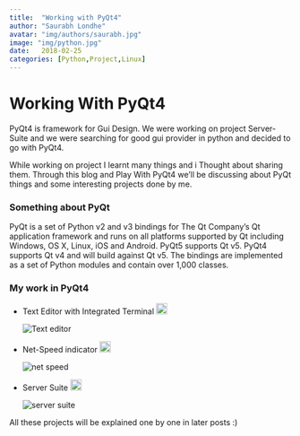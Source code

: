 ```yaml
---
title:  "Working with PyQt4"
author: "Saurabh Londhe"
avatar: "img/authors/saurabh.jpg"
image: "img/python.jpg"
date:   2018-02-25
categories: [Python,Project,Linux]
---
```

# Working With PyQt4
PyQt4 is framework for Gui Design. We were working on project Server-Suite  and we were searching for good gui provider in python and decided to go with PyQt4.

While working on project I learnt many things and i Thought about sharing them. Through this blog and Play With PyQt4 we’ll be discussing about PyQt things and some interesting projects done by me.

### Something about PyQt
PyQt is a set of Python v2 and v3 bindings for The Qt Company’s Qt application framework and runs on all platforms supported by Qt including Windows, OS X, Linux, iOS and Android. PyQt5 supports Qt v5. PyQt4 supports Qt v4 and will build against Qt v5. The bindings are implemented as a set of Python modules and contain over 1,000 classes.

### My work in PyQt4
- Text Editor with Integrated Terminal <a href="https://github.com/saurabhlondhe/python-Scripts/blob/master/text_editor.py"><img src="https://saurabhlondhe.com/static/assets/img/landing/github.png" width="20px"></a>
    
    ![Text editor](https://saurabhlondhe.com/static/assets/img/blog/python_pyqt4/saus_editor.gif)
- Net-Speed indicator <a href="https://github.com/saurabhlondhe/python-Scripts/blob/master/net_speed.py"><img src="https://saurabhlondhe.com/static/assets/img/landing/github.png" width="20px"></a>

    ![net speed](https://saurabhlondhe.com/static/assets/img/blog/python_pyqt4/net_stat.gif)
- Server Suite <a href="https://github.com/Server-Suite/Server-Suite"><img src="https://saurabhlondhe.com/static/assets/img/landing/github.png" width="20px"></a>

    ![server suite](https://saurabhlondhe.com/static/assets/img/blog/python_pyqt4/server_suite.gif)


All these projects will be explained one by one in later posts :)
